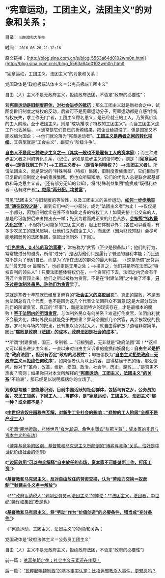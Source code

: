 # “宪章运动，工团主义，法团主义”的对象和关系；

目录： `旧制度和大革命` 

时间： `2016-06-26 21:12:16` 

原文链接：[http://blog.sina.com.cn/s/blog_5563a64d0102wm0n.html](http://blog.sina.com.cn/s/blog_5563a64d0102wm0n.html)

“宪章运动，工团主义，法团主义”的对象和关系；

党国政体是“政府极端法体主义＝公务员极端工团主义”

自由（人）主义不是无政府主义，拒绝政府法团，不否定“政府的必要性”；

若[**宪章运动是旧制度群体，对社会进步的抵抗**](../../../2013/9/22/从宪章运动前后的历史，理解垄断和反垄断的观念，误解，要害；.md)；那么工团主义就是新社会之中，试图复辟旧制度之特权的反动。后者可不是宪章运动分子，宪章运动都是自感“传统特权丧失，求工作无门”者，工团主义顾名思义，是已经就业的工人，乃货真价实的工人阶级。至于法团主义，则是“成功攫取了特权的工团主义”。而当工团主义连工作也丢掉后，——>通常是它们自已的折腾结果，把企业给搞没了，但是国家又不能收编为国企；——>他们就沦落为“宪章运动者”。[**工团主义是两者之间的转化枢纽**](../../../2012/11/10/为什么工团主义一步步变成邪恶的马克思主义.md)，其典型就是“工会主义”，跟资方“阶级斗争”。

[**自由人不是此三种进步主义之一（其实一般也不是雇有工人的资本家**](../../../2010/1/14/为什么说资产阶级就是工人阶级自已？.md)）；而三种进步主义者之间的转化关系，（记住，必须是进步主义的信仰者），则是：[**宪章运动者<—(是否找到工作？)—>工团主义者<—（是否争得特权？）—>法团主义者**]。所谓法团主义，就是常说的“特殊利益（特权）集团，旧制度贵族集团”，它们相当于已复辟的旧制度之中的贵族集团。但也众所周知地，它们的代言人总是联合起基督教和马克思主义者，（还有部分无知的公知），将“特殊利益集团”偷换成“既得利益者＝私有财产者[**”，继续“再分配，均贫富**](../../../2007/10/26/不要要平均主义作为加税的理由.md)”。

可见“法团主义”与旧制度的等价性，以及工团主义的进步运动，[**如何一步步地实现“通往奴役之路**](../../../2013/7/20/统治者不会拒绝民主，但通往奴役之路的可能性极大.md)”，直到它们中的一小部分，成为“法团主义者”为止！——>仅仅是一小部分，因为旧制度实在养不直如此之多的特权工人！如同先挤上公交车的人，总是尽可能把后来者推出去一样；先到为君而成正果的红色贵族，[**会按照“特权最大化定律**](../../../2011/6/3/工团主义的特权最大化.md)”，不但将尽可能多的工团主义者，阻止在体制以外；（各位可以看看，有多少农民工的跟风起哄，让他们成为国企工人），而且还（因为财政短缺）会尽可能地把弱势的法团集团，驱赶出体制外（下岗）。

“[**红色贵族，0.4%的政治富豪**](http://darthvad.blog.163.com/blog/static/53399470201193055518783/)”，常被称为“贪官（至少是预备队）”；他们的行为，常常被过分的谴责。所谓“过分”，是因为他们只是履行了普通的自利本能；而且通常不是为了他们自已，而是为了所在法团的群众的最大利益，——>这是所谓“反贪运动”“最无知
or
最腐败”，也必定是无用之处；——>换言之，他们只是所在法团之“特权自利的领头人”！只要法团整体特权仍在，一个贪官打下去，法团之内仍会有千百万个贪官顶上来。他们之所以被称为贪官，不是在“封建法团”之中做了坏事，[**只不过是体制外愚民，称他们为贪官**](../../../2015/4/16/体制外的民粹都是“无冕之官”，民粹不成贪官，只是当不成官；.md)罢了。

这就是笔者十年前就已经反复解释的“[**社会主义的腐败层次”**](../../../2010/1/4/贪官是问题，却不是大问题.md)。真正的腐败，不是因为法团总有几个代表，也不是因为这几个代表让法团群众不满意(这是大部分政治刑罚的所谓贪官，真正的“坏事”)，而是法团特许的现实存在，才是最根本的腐败！[**至于法团内的所谓贪官**](../../../2014/3/16/特殊利益集团的腐败，让贪官显得太无害.md)，与体制外民众有何关系？难道打倒贪官，法团自利就不会最大化，体制外民众就能免于做奴隶？罗马帝国抓几个贪官，其余被奴役的民族，罗马角斗场内的奴隶，还有象以色列犹太人，就自由得解放？道理非常简单，因此“[**腐败是政府（法团）的成本，政府法团是社会的成本**](../../../2010/2/26/行政是社会的成本，而腐败是行政的成本.md)”。

**所谓“封建贵族，国王，专制者……”归根到底，无非就是“政府法团”耳！**这样又可以看出进步主义者，一直以来对自由主义诉求的偷换和妖魔化：**自由主义是拒绝“政府法团”，但没有否定“政府的必要性”**；却被偷换为“[**自由主义拒绝政府＝无政府主义＝拒绝任何秩序**](../../../2015/12/20/“政府的利益可以被牺牲”兼谈无政府主义.md)”。如果读者认为以上内容，显得枯燥干巴的话，那么请问，你对于“革命，改革，维新，爱国，政治，社会学，历史，腐败……”是否更不热衷？否则；如果你只对本文所解释的[**“宪章运动，工团主义，法团主义”的关系**](../../../2014/5/19/法团主义，及法团自利内部的集体主义精神.md)“不热衷”，那已经足以说明概括你的立场了。

**观察思考题：您能够识别，目前中国活跃的社会群体，包括乌有之乡，公务员加薪，农民工加薪，下岗工人……等群体，是“宪章运动，工团主义，法团主义”那一种？或全都不是**？

《[**中世纪农奴庄园秩序瓦解，对新生工业社会的影响；“悲惨的工人阶级”全都不是产业工人**](../../../2016/6/19/英国中世纪农奴庄园秩序瓦解，对新生工业社会的逻辑影响；.md)》

《[所谓“圈地运动，悲惨世界”夸大其词，角色主谓宾“张冠李戴”；资本家的非罪与资本主义的有功](../../../2016/6/20/所谓“圈地运动，悲惨世界”夸大其词，角色主谓宾“张冠李戴”；.md)》

《[博弈与竞争的区别，基督教和马克思主义所颠倒的“博弈与竞争”关系，恰好是中世纪阶级社会的体制](../../../2016/6/21/博弈与竞争的区别，资本家博弈于工人，与其他资本家竞争；.md)》

《[**“边际效用”可以完全解释“自由放任的市场，资本家不可能垄断工作，打压工资”**](../../../2016/6/22/自由放任的劳资市场，不能形成“资本家垄断工作，打压工资”.md)》

《[**基督教和马克思主义，反对自由放任的劳资交换，认为“劳动力交换＝奴隶制”“封建主仆义务＝解放”**](../../../2016/6/23/打压劳动力价格的，不是资本家，而是基督教.md)》

《[**“政府＆纳税人”“剥削公务员vs法团主义”的悖论：**法团主义，法团者，中世纪“特许权集团”者是也](../../../2016/6/24/资本家和资本主义的贡献，“剥削公务员vs法团主义”的悖论.md)》

《[**基督教和马克思主义，将“劳动”作为“价值创造”的必要条件，错当成“充分条件”**](../../../2016/6/25/基督教和马克思主义，错误的信仰，颠倒的常识，简单的逻辑；.md)》

《“宪章运动，工团主义，法团主义”的对象和关系；

党国政体是“政府法体主义＝公务员工团主义”

自由（人）主义不是无政府主义，拒绝政府法团，不否定“政府的必要性”》

前一篇： [贫富差距定律：社会主义元素还在作孽！](../../../2016/6/28/贫富差距定律：社会主义元素还在作孽！.md)

后一篇： [“民粹起哄魏则西”的基本事实认定：比招远邪教杀人事件，更邪恶吗？](../../../2016/6/20/“民粹起哄魏则西”的基本事实认定：比招远邪教杀人事件，更邪恶吗？.md)

